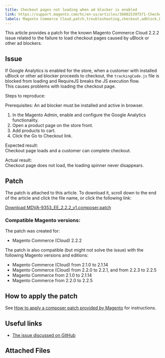 ```yaml
---
title: Checkout pages not loading when ad blocker is enabled
link: https://support.magento.com/hc/en-us/articles/360025397571-Checkout-pages-not-loading-when-ad-blocker-is-enabled
labels: Magento Commerce Cloud,patch,troubleshooting,checkout,adblock,known issues,2.2.2
---
```


<p>This article provides a patch for the known Magento Commerce Cloud 2.2.2 issue related to the failure to load checkout pages caused by uBlock or other ad blockers.</p>
<h2>Issue</h2>
<p>If Google Analytics is enabled for the store, when a customer with installed uBlock or other ad blocker proceeds to checkout, the <code>trackingCode.js</code> file is blocked from loading and RequireJS breaks the JS execution flow. This causes problems with loading the checkout page.</p>
<p>Steps to reproduce:</p>
<p>Prerequisites: An ad blocker must be installed and active in browser.</p>
<ol>
<li>In the Magento Admin, enable and configure the Google Analytics functionality.</li>
<li>Open a product page on the store front.</li>
<li>Add products to cart.</li>
<li>Click the Go to Checkout link.</li>
</ol>
<p>Expected result:<br/> Checkout page loads and a customer can complete checkout.</p>
<p>Actual result:<br/> Checkout page does not load, the loading spinner never disappears.</p>
<h2>Patch</h2>
<p>The patch is attached to this article. To download it, scroll down to the end of the article and click the file name, or click the following link:</p>
<p><a href="https://support.magento.com/hc/en-us/article_attachments/360023954791/MDVA-9353_EE_2.2.2_v1.composer.patch">Download MDVA-9353_EE_2.2.2_v1.composer.patch</a></p>
<h3>Compatible Magento versions:</h3>
<p>The patch was created for:</p>
<ul>
<li>Magento Commerce (Cloud) 2.2.2</li>
</ul>
<p>The patch is also compatible (but might not solve the issue) with the following Magento versions and editions:</p>
<ul>
<li>Magento Commerce (Cloud) from 2.1.0 to 2.1.14</li>
<li>Magento Commerce (Cloud) from 2.2.0 to 2.2.1, and from 2.2.3 to 2.2.5</li>
<li>Magento Commerce from 2.1.0 to 2.1.14</li>
<li>Magento Commerce from 2.2.0 to 2.2.5</li>
</ul>
<h2>How to apply the patch</h2>
<p>See <a href="https://support.magento.com/hc/en-us/articles/360028367731">How to apply a composer patch provided by Magento</a> for instructions.</p>
<h2>Useful links</h2>
<ul>
<li><a href="https://github.com/magento/magento2/pull/13061">The issue discussed on GitHub</a></li>
</ul>
<h2>Attached Files</h2>